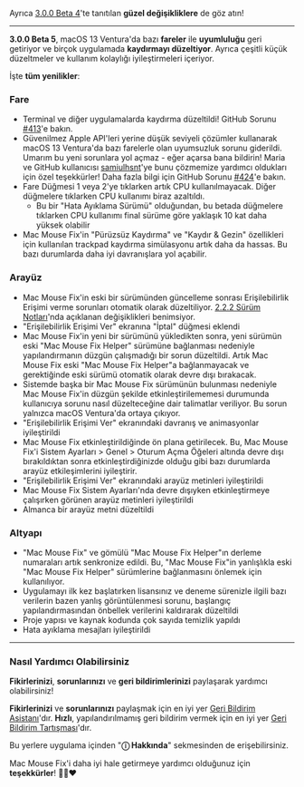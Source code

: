 Ayrıca [3.0.0 Beta 4](https://github.com/noah-nuebling/mac-mouse-fix/releases/tag/3.0.0-Beta-4)'te tanıtılan **güzel değişikliklere** de göz atın!

---

**3.0.0 Beta 5**, macOS 13 Ventura'da bazı **fareler** ile **uyumluluğu** geri getiriyor ve birçok uygulamada **kaydırmayı düzeltiyor**.
Ayrıca çeşitli küçük düzeltmeler ve kullanım kolaylığı iyileştirmeleri içeriyor.

İşte **tüm yenilikler**:

### Fare

- Terminal ve diğer uygulamalarda kaydırma düzeltildi! GitHub Sorunu [#413](https://github.com/noah-nuebling/mac-mouse-fix/issues/413)'e bakın.
- Güvenilmez Apple API'leri yerine düşük seviyeli çözümler kullanarak macOS 13 Ventura'da bazı farelerle olan uyumsuzluk sorunu giderildi. Umarım bu yeni sorunlara yol açmaz - eğer açarsa bana bildirin! Maria ve GitHub kullanıcısı [samiulhsnt](https://github.com/samiulhsnt)'ye bunu çözmemize yardımcı oldukları için özel teşekkürler! Daha fazla bilgi için GitHub Sorunu [#424](https://github.com/noah-nuebling/mac-mouse-fix/issues/424)'e bakın.
- Fare Düğmesi 1 veya 2'ye tıklarken artık CPU kullanılmayacak. Diğer düğmelere tıklarken CPU kullanımı biraz azaltıldı.
    - Bu bir "Hata Ayıklama Sürümü" olduğundan, bu betada düğmelere tıklarken CPU kullanımı final sürüme göre yaklaşık 10 kat daha yüksek olabilir
- Mac Mouse Fix'in "Pürüzsüz Kaydırma" ve "Kaydır & Gezin" özellikleri için kullanılan trackpad kaydırma simülasyonu artık daha da hassas. Bu bazı durumlarda daha iyi davranışlara yol açabilir.

### Arayüz

- Mac Mouse Fix'in eski bir sürümünden güncelleme sonrası Erişilebilirlik Erişimi verme sorunları otomatik olarak düzeltiliyor. [2.2.2 Sürüm Notları](https://github.com/noah-nuebling/mac-mouse-fix/releases/tag/2.2.2)'nda açıklanan değişiklikleri benimsiyor.
- "Erişilebilirlik Erişimi Ver" ekranına "İptal" düğmesi eklendi
- Mac Mouse Fix'in yeni bir sürümünü yükledikten sonra, yeni sürümün eski "Mac Mouse Fix Helper" sürümüne bağlanması nedeniyle yapılandırmanın düzgün çalışmadığı bir sorun düzeltildi. Artık Mac Mouse Fix eski "Mac Mouse Fix Helper"a bağlanmayacak ve gerektiğinde eski sürümü otomatik olarak devre dışı bırakacak.
- Sistemde başka bir Mac Mouse Fix sürümünün bulunması nedeniyle Mac Mouse Fix'in düzgün şekilde etkinleştirilememesi durumunda kullanıcıya sorunu nasıl düzelteceğine dair talimatlar veriliyor. Bu sorun yalnızca macOS Ventura'da ortaya çıkıyor.
- "Erişilebilirlik Erişimi Ver" ekranındaki davranış ve animasyonlar iyileştirildi
- Mac Mouse Fix etkinleştirildiğinde ön plana getirilecek. Bu, Mac Mouse Fix'i Sistem Ayarları > Genel > Oturum Açma Öğeleri altında devre dışı bırakıldıktan sonra etkinleştirdiğinizde olduğu gibi bazı durumlarda arayüz etkileşimlerini iyileştirir.
- "Erişilebilirlik Erişimi Ver" ekranındaki arayüz metinleri iyileştirildi
- Mac Mouse Fix Sistem Ayarları'nda devre dışıyken etkinleştirmeye çalışırken görünen arayüz metinleri iyileştirildi
- Almanca bir arayüz metni düzeltildi

### Altyapı

- "Mac Mouse Fix" ve gömülü "Mac Mouse Fix Helper"ın derleme numaraları artık senkronize edildi. Bu, "Mac Mouse Fix"in yanlışlıkla eski "Mac Mouse Fix Helper" sürümlerine bağlanmasını önlemek için kullanılıyor.
- Uygulamayı ilk kez başlatırken lisansınız ve deneme sürenizle ilgili bazı verilerin bazen yanlış görüntülenmesi sorunu, başlangıç yapılandırmasından önbellek verilerini kaldırarak düzeltildi
- Proje yapısı ve kaynak kodunda çok sayıda temizlik yapıldı
- Hata ayıklama mesajları iyileştirildi

---

### Nasıl Yardımcı Olabilirsiniz

**Fikirlerinizi**, **sorunlarınızı** ve **geri bildirimlerinizi** paylaşarak yardımcı olabilirsiniz!

**Fikirlerinizi** ve **sorunlarınızı** paylaşmak için en iyi yer [Geri Bildirim Asistanı](https://noah-nuebling.github.io/mac-mouse-fix-feedback-assistant/?type=bug-report)'dır.
**Hızlı**, yapılandırılmamış geri bildirim vermek için en iyi yer [Geri Bildirim Tartışması](https://github.com/noah-nuebling/mac-mouse-fix/discussions/366)'dır.

Bu yerlere uygulama içinden "**ⓘ Hakkında**" sekmesinden de erişebilirsiniz.

Mac Mouse Fix'i daha iyi hale getirmeye yardımcı olduğunuz için **teşekkürler**! 💙💛❤️